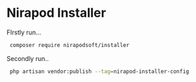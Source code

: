 # Nirapod Installer
FIrstly run...
```bash
 composer require nirapodsoft/installer
```
Secondly run..
```bash
 php artisan vendor:publish --tag=nirapod-installer-config
```
 
